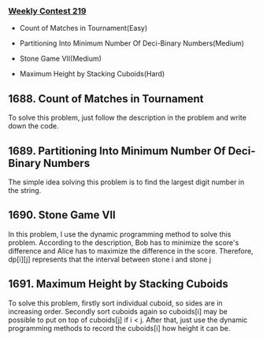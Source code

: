 ### [Weekly Contest 219](https://leetcode.com/contest/weekly-contest-219)

- Count of Matches in Tournament(Easy)

- Partitioning Into Minimum Number Of Deci-Binary Numbers(Medium)

- Stone Game VII(Medium)

- Maximum Height by Stacking Cuboids(Hard)

## 1688. Count of Matches in Tournament
To solve this problem, just follow the description in the problem and write down the code.

## 1689. Partitioning Into Minimum Number Of Deci-Binary Numbers
The simple idea solving this problem is to find the largest digit number in the string.

## 1690. Stone Game VII

In this problem, I use the dynamic programming method to solve this problem.
According to the description, Bob has to minimize the score's difference and Alice has to maximize the difference in the score.
Therefore, dp[i][j] represents that the interval between stone i and stone j

## 1691. Maximum Height by Stacking Cuboids
To solve this problem, firstly sort individual cuboid, so sides are in increasing order.
Secondly sort cuboids again so cuboids[i] may be possible to put on top of cuboids[j] if i < j.
After that, just use the dynamic programming methods to record the cuboids[i] how height it can be.
